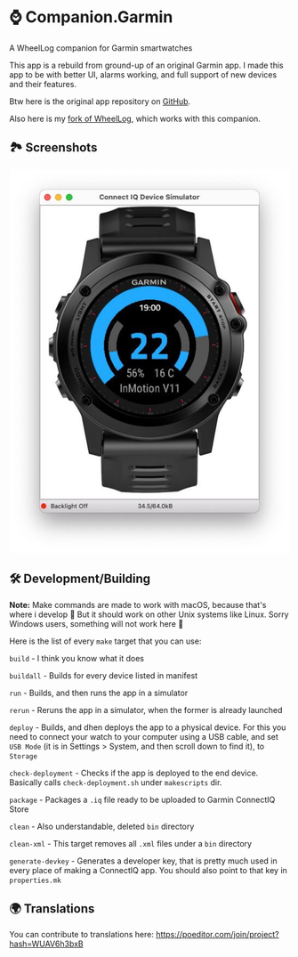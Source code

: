 # ⌚️ Companion.Garmin 

A WheelLog companion for Garmin smartwatches

This app is a rebuild from ground-up of an original Garmin app. I made this app to be with better UI, alarms working, and full support of new devices and their features.

Btw here is the original app repository on [GitHub](https://github.com/marccardinal/WheelLog-Garmin-ConnectIQ).

Also here is my [fork of WheelLog](https://github.com/GGorAA/WheelLog.Android), which works with this companion.

## 🏞 Screenshots
![screenshot 1](https://raw.githubusercontent.com/GGorAA/WheelLog.Garmin/master/screenshots/screenshot%201.jpg)

## 🛠 Development/Building

**Note:** Make commands are made to work with macOS, because that's where i develop 🤷 But it should work on other Unix systems like Linux. Sorry Windows users, something will not work here 🤷

Here is the list of every `make` target that you can use:

`build` - I think you know what it does

`buildall` - Builds for every device listed in manifest

`run` - Builds, and then runs the app in a simulator

`rerun` - Reruns the app in a simulator, when the former is already launched

`deploy` - Builds, and dhen deploys the app to a physical device. For this you need to connect your watch to your computer using a USB cable, and set `USB Mode` (it is in Settings > System, and then scroll down to find it), to `Storage`

`check-deployment` - Checks if the app is deployed to the end device. Basically calls `check-deployment.sh` under `makescripts` dir.

`package` - Packages a `.iq` file ready to be uploaded to Garmin ConnectIQ Store

`clean` - Also understandable, deleted `bin` directory

`clean-xml` - This target removes all `.xml` files under a `bin` directory

`generate-devkey` - Generates a developer key, that is pretty much used in every place of making a ConnectIQ app. You should also point to that key in `properties.mk`

## 🌍 Translations

You can contribute to translations here: https://poeditor.com/join/project?hash=WUAV6h3bxB
